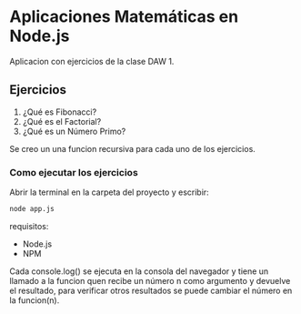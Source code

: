 # **Aplicaciones Matemáticas en Node.js**
Aplicacion con ejercicios de la clase DAW 1.

## **Ejercicios**
1. ¿Qué es Fibonacci?
2. ¿Qué es el Factorial?
3. ¿Qué es un Número Primo?

Se creo un una funcion recursiva para cada uno de los ejercicios.

### **Como ejecutar los ejercicios**
Abrir la terminal en la carpeta del proyecto y escribir:

```bash
node app.js
```
requisitos:
- Node.js
- NPM

Cada console.log() se ejecuta en la consola del navegador y tiene un llamado a la funcion quen recibe un número n como argumento y devuelve el resultado, para verificar otros resultados se puede cambiar el número en la funcion(n).

